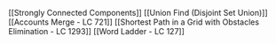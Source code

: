 [[Strongly Connected Components]]
[[Union Find (Disjoint Set Union)]]
[[Accounts Merge - LC 721]]
[[Shortest Path in a Grid with Obstacles Elimination - LC 1293]]
[[Word Ladder - LC 127]]